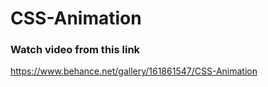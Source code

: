 # CSS-Animation
### Watch video from this link
https://www.behance.net/gallery/161861547/CSS-Animation
